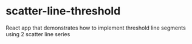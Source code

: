 # scatter-line-threshold
React app that demonstrates how to implement threshold line segments using 2 scatter line series
